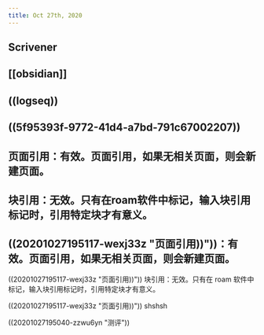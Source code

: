 ```yaml
---
title: Oct 27th, 2020
---
```


## Scrivener
## [[obsidian]]
## ((logseq))
## ((5f95393f-9772-41d4-a7bd-791c67002207))
## 页面引用：有效。页面引用，如果无相关页面，则会新建页面。
## 块引用：无效。只有在roam软件中标记，输入块引用标记时，引用特定块才有意义。
## ((20201027195117-wexj33z "页面引用))"))：有效。页面引用，如果无相关页面，则会新建页面。

((20201027195117-wexj33z "页面引用))")) 块引用：无效。只有在 roam 软件中标记，输入块引用标记时，引用特定块才有意义。

((20201027195117-wexj33z "页面引用))")) shshsh

((20201027195040-zzwu6yn "测评"))
##
